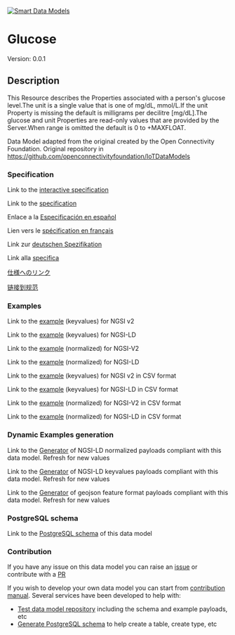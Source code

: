 [![Smart Data Models](https://smartdatamodels.org/wp-content/uploads/2022/01/SmartDataModels_logo.png "Logo")](https://smartdatamodels.org)
# Glucose
Version: 0.0.1

## Description 

This Resource describes the Properties associated with a person's glucose level.The unit is a single value that is one of mg/dL, mmol/L.If the unit Property is missing the default is milligrams per decilitre [mg/dL].The glucose and unit Properties are read-only values that are provided by the Server.When range is omitted the default is 0 to +MAXFLOAT.

Data Model adapted from the original created by the Open Connectivity Foundation. Original repository in https://github.com/openconnectivityfoundation/IoTDataModels
### Specification

Link to the [interactive specification](https://swagger.lab.fiware.org/?url=https://smart-data-models.github.io/dataModel.OCF/Glucose/swagger.yaml)

Link to the [specification](https://github.com/smart-data-models/dataModel.OCF/blob/master/Glucose/doc/spec.md)

Enlace a la [Especificación en español](https://github.com/smart-data-models/dataModel.OCF/blob/master/Glucose/doc/spec_ES.md)

Lien vers le [spécification en français](https://github.com/smart-data-models/dataModel.OCF/blob/master/Glucose/doc/spec_FR.md)

Link zur [deutschen Spezifikation](https://github.com/smart-data-models/dataModel.OCF/blob/master/Glucose/doc/spec_DE.md)

Link alla [specifica](https://github.com/smart-data-models/dataModel.OCF/blob/master/Glucose/doc/spec_IT.md)

[仕様へのリンク](https://github.com/smart-data-models/dataModel.OCF/blob/master/Glucose/doc/spec_JA.md)

[链接到规范](https://github.com/smart-data-models/dataModel.OCF/blob/master/Glucose/doc/spec_ZH.md)
### Examples

Link to the [example](https://smart-data-models.github.io/dataModel.OCF/Glucose/examples/example.json) (keyvalues) for NGSI v2

Link to the [example](https://smart-data-models.github.io/dataModel.OCF/Glucose/examples/example.jsonld) (keyvalues) for NGSI-LD

Link to the [example](https://smart-data-models.github.io/dataModel.OCF/Glucose/examples/example-normalized.json) (normalized) for NGSI-V2

Link to the [example](https://smart-data-models.github.io/dataModel.OCF/Glucose/examples/example-normalized.jsonld) (normalized) for NGSI-LD

Link to the [example](https://github.com/smart-data-models/dataModel.OCF/blob/master/Glucose/examples/example.json.csv) (keyvalues) for NGSI v2 in CSV format

Link to the [example](https://github.com/smart-data-models/dataModel.OCF/blob/master/Glucose/examples/example.jsonld.csv) (keyvalues) for NGSI-LD in CSV format

Link to the [example](https://github.com/smart-data-models/dataModel.OCF/blob/master/Glucose/examples/example-normalized.json.csv) (normalized) for NGSI-V2 in CSV format

Link to the [example](https://github.com/smart-data-models/dataModel.OCF/blob/master/Glucose/examples/example-normalized.jsonld.csv) (normalized) for NGSI-LD in CSV format
### Dynamic Examples generation

Link to the [Generator](https://smartdatamodels.org/extra/ngsi-ld_generator.php?schemaUrl=https://raw.githubusercontent.com/smart-data-models/dataModel.OCF/master/Glucose/schema.json&email=info@smartdatamodels.org) of NGSI-LD normalized payloads compliant with this data model. Refresh for new values

Link to the [Generator](https://smartdatamodels.org/extra/ngsi-ld_generator_keyvalues.php?schemaUrl=https://raw.githubusercontent.com/smart-data-models/dataModel.OCF/master/Glucose/schema.json&email=info@smartdatamodels.org) of NGSI-LD keyvalues payloads compliant with this data model. Refresh for new values

Link to the [Generator](https://smartdatamodels.org/extra/geojson_features_generator.php?schemaUrl=https://raw.githubusercontent.com/smart-data-models/dataModel.OCF/master/Glucose/schema.json&email=info@smartdatamodels.org) of geojson feature format payloads compliant with this data model. Refresh for new values
### PostgreSQL schema

Link to the [PostgreSQL schema](https://github.com/smart-data-models/dataModel.OCF/blob/master/Glucose/schema.sql) of this data model
### Contribution

 If you have any issue on this data model you can raise an [issue](https://github.com/smart-data-models/dataModel.OCF/issues)  or contribute with a [PR](https://github.com/smart-data-models/dataModel.OCF/pulls)

 If you wish to develop your own data model you can start from [contribution manual](https://bit.ly/contribution_manual). Several services have been developed to help with: 
 - [Test data model repository](https://smartdatamodels.org/index.php/data-models-contribution-api/) including the schema and example payloads, etc
 - [Generate PostgreSQL schema](https://smartdatamodels.org/index.php/sql-service/) to help create a table, create type, etc